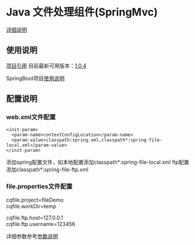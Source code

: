 # Java 文件处理组件(SpringMvc)

[详细说明](https://github.com/wzc789376152/component/blob/master/file/README.md#java-%E6%96%87%E4%BB%B6%E5%A4%84%E7%90%86%E7%BB%84%E4%BB%B6)

## 使用说明
[项目引用](https://search.maven.org/artifact/com.github.wzc789376152/filespringmvc)
目前最新可用版本：[1.0.4](https://search.maven.org/artifact/com.github.wzc789376152/filespringmvc/1.0.4/jar)

SpringBoot项目[使用说明](https://github.com/wzc789376152/component/blob/master/filespringbootstarter/README.md#java-%E6%96%87%E4%BB%B6%E5%A4%84%E7%90%86%E7%BB%84%E4%BB%B6springboot)  

## 配置说明

### web.xml文件配置

    <init-param>
      <param-name>contextConfigLocation</param-name>
      <param-value>classpath:spring.xml,classpath*:spring-file-local.xml</param-value>
    </init-param>

添加spring配置文件，如本地配置添加classpath*:spring-file-local.xml
ftp配置添加classpath*:spring-file-ftp.xml

### file.properties文件配置
cqfile.project=fileDemo  
cqfile.workDir=temp  

cqfile.ftp.host=127.0.0.1  
cqfile.ftp.username=123456  
          
详细参数参考[参数说明](https://github.com/wzc789376152/component/blob/master/file/README.md#%E5%8F%82%E6%95%B0%E8%AF%B4%E6%98%8E)